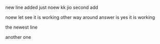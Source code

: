 new line added just noew
kk
jio
second add

noew let see it is working other way around
answer is yes it is working

the newest line

another one
